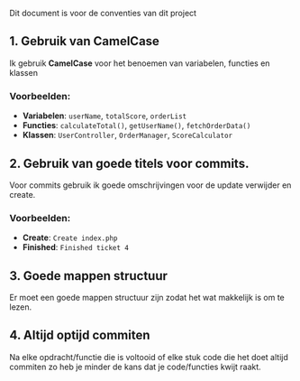 Dit document is voor de conventies van dit project

## 1. Gebruik van CamelCase

Ik gebruik **CamelCase** voor het benoemen van variabelen, functies en klassen 

### Voorbeelden:
- **Variabelen**: `userName`, `totalScore`, `orderList`
- **Functies**: `calculateTotal()`, `getUserName()`, `fetchOrderData()`
- **Klassen**: `UserController`, `OrderManager`, `ScoreCalculator`


## 2. Gebruik van goede titels voor commits.

Voor commits gebruik ik goede omschrijvingen voor de update verwijder en create.

### Voorbeelden:
- **Create**: `Create index.php`
- **Finished**: `Finished ticket 4`

## 3. Goede mappen structuur

Er moet een goede mappen structuur zijn zodat het wat makkelijk is om te lezen.

## 4. Altijd optijd commiten

Na elke opdracht/functie die is voltooid of elke stuk code die het doet altijd commiten zo heb je minder de kans dat je code/functies kwijt raakt.


